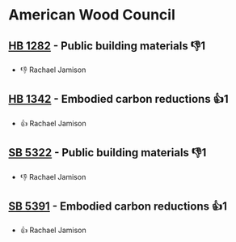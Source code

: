 # American Wood Council

## [HB 1282](/bill/2023-24/hb/1282/) - Public building materials  👎1 
* 👎 Rachael Jamison

## [HB 1342](/bill/2023-24/hb/1342/) - Embodied carbon reductions 👍1  
* 👍 Rachael Jamison

## [SB 5322](/bill/2023-24/sb/5322/) - Public building materials  👎1 
* 👎 Rachael Jamison

## [SB 5391](/bill/2023-24/sb/5391/) - Embodied carbon reductions 👍1  
* 👍 Rachael Jamison